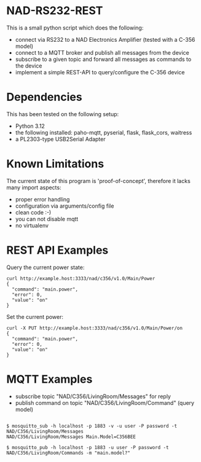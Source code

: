 # NAD-RS232-REST

This is a small python script which does the following:

* connect via RS232 to a NAD Electronics Amplifier (tested with a C-356 model)
* connect to a MQTT broker and publish all messages from the device
* subscribe to a given topic and forward all messages as commands to the device
* implement a simple REST-API to query/configure the C-356 device

# Dependencies

This has been tested on the following setup:
* Python 3.12 
* the following installed: paho-mqtt, pyserial, flask, flask_cors, waitress
* a PL2303-type USB2Serial Adapter

# Known Limitations

The current state of this program is 'proof-of-concept', therefore it lacks many import aspects:

* proper error handling
* configuration via arguments/config file
* clean code :-)
* you can not disable mqtt
* no virtualenv

# REST API Examples

Query the current power state:
```
curl http://example.host:3333/nad/c356/v1.0/Main/Power
{
  "command": "main.power", 
  "error": 0, 
  "value": "on"
}
```

Set the current power:
```
curl -X PUT http://example.host:3333/nad/c356/v1.0/Main/Power/on
{
  "command": "main.power", 
  "error": 0, 
  "value": "on"
}
```

# MQTT Examples

- subscribe topic "NAD/C356/LivingRoom/Messages" for reply
- publish command on topic "NAD/C356/LivingRoom/Command" (query model)

```

$ mosquitto_sub -h localhost -p 1883 -v -u user -P password -t NAD/C356/LivingRoom/Messages
NAD/C356/LivingRoom/Messages Main.Model=C356BEE

$ mosquitto_pub -h localhost -p 1883 -u user -P password -t NAD/C356/LivingRoom/Commands -m "main.model?"

```

